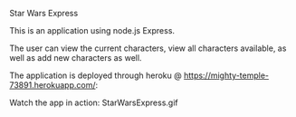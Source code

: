 Star Wars Express

This is an application using node.js Express. 

The user can view the current characters, view all characters available, as well as add new characters as well. 

The application is deployed through heroku @ https://mighty-temple-73891.herokuapp.com/: 

Watch the app in action: StarWarsExpress.gif
